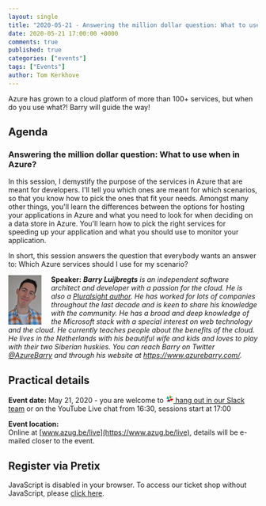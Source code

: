 ```yaml
---
layout: single
title: "2020-05-21 - Answering the million dollar question: What to use when in Azure?"
date: 2020-05-21 17:00:00 +0000
comments: true
published: true
categories: ["events"]
tags: ["Events"]
author: Tom Kerkhove
---
```


Azure has grown to a cloud platform of more than 100+ services, but when do you use what?! Barry will guide the way!

## Agenda

### Answering the million dollar question: What to use when in Azure?

In this session, I demystify the purpose of the services in Azure that are meant for developers. I'll tell you which ones are meant for which scenarios, so that you know how to pick the ones that fit your needs. Amongst many other things, you'll learn the differences between the options for hosting your applications in Azure and what you need to look for when deciding on a data store in Azure. You'll learn how to pick the right services for speeding up your application and what you should use to monitor your application.

In short, this session answers the question that everybody wants an answer to: Which Azure services should I use for my scenario? 

<img src="/assets/media/speakers/barry-luijbregts.jpg" alt="Barry Luijbregts" align="left" height="100" style="margin-right: 20px;">**Speaker:** ***Barry Luijbregts** is an independent software architect and developer with a passion for the cloud. He is also a [Pluralsight author](https://app.pluralsight.com/profile/author/barry-luijbregts). He has worked for lots of companies throughout the last decade and is keen to share his knowledge with the community. He has a broad and deep knowledge of the Microsoft stack with a special interest on web technology and the cloud. He currently teaches people about the benefits of the cloud. He lives in the Netherlands with his beautiful wife and kids and loves to play with their two Siberian huskies. You can reach Barry on Twitter [@AzureBarry](https://twitter.com/AzureBarry) and through his website at https://www.azurebarry.com/.*

## Practical details

**Event date:** May 21, 2020 - you are welcome to [<img src="/assets/media/icon-slack.png" width="16" height="16" /> hang out in our Slack team](https://join.slack.com/t/azugbe/shared_invite/MjE4MzI5NDM3OTM5LTE1MDExNDgyMzUtMzgwNjM2YmU0Zg) or on the YouTube Live chat from 16:30, sessions start at 17:00

**Event location:**<br />
Online at [www.azug.be/live](https://www.azug.be/live), details will be e-mailed closer to the event.

## Register via Pretix
<link rel="stylesheet" type="text/css" href="https://pretix.eu/azug/20200521/widget/v1.css">
<script type="text/javascript" src="https://pretix.eu/widget/v1.en.js" async></script>
<pretix-widget event="https://pretix.eu/azug/20200521/"></pretix-widget>
<noscript>
   <div class="pretix-widget">
        <div class="pretix-widget-info-message">
            JavaScript is disabled in your browser. To access our ticket shop without JavaScript, please <a target="_blank" rel="noopener" href="https://pretix.eu/azug/20200521/">click here</a>.
        </div>
    </div>
</noscript>
